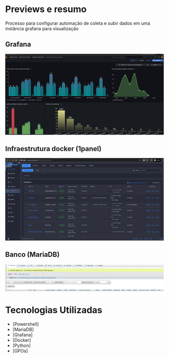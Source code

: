 # Previews e resumo

Processo para configurar automação de coleta e subir dados em uma instância grafana para visualização


## Grafana
![alt text](https://github.com/Richardbarbosasilva/monitoramento_servicos_impressao/blob/main/grafana.png)

## Infraestrutura docker (1panel)
![alt text](https://github.com/Richardbarbosasilva/monitoramento_servicos_impressao/blob/main/1panel.png)

## Banco (MariaDB)
![alt text](https://github.com/Richardbarbosasilva/monitoramento_servicos_impressao/blob/main/mariadb.png)

# Tecnologias Utilizadas

- [Powershell]
- [MariaDB]
- [Grafana]
- [Docker]
- [Python]
- [GPOs]









